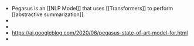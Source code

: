 - Pegasus is an [[NLP Model]] that uses [[Transformers]] to perform [[abstractive summarization]].
-
-
- https://ai.googleblog.com/2020/06/pegasus-state-of-art-model-for.html
-